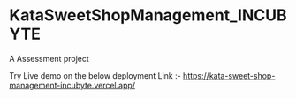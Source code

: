 # KataSweetShopManagement_INCUBYTE
A Assessment project


Try Live demo on the below deployment Link :- https://kata-sweet-shop-management-incubyte.vercel.app/

